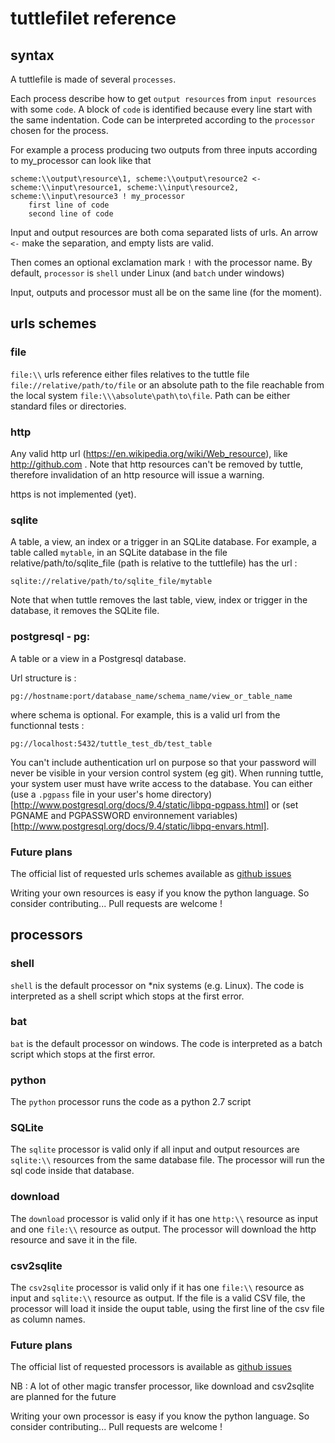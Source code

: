 # tuttlefilet reference

## syntax
A tuttlefile is made of several ``processes``.

Each process describe how to get ``output resources`` from ``input resources`` with some ``code``. A block of ``code``
is identified because every line start with the same indentation. Code can be interpreted
according to the ``processor`` chosen for the process.

For example a process producing two outputs from three inputs according to my_processor can look like that

```
scheme:\\output\resource\1, scheme:\\output\resource2 <- scheme:\\input\resource1, scheme:\\input\resource2, scheme:\\input\resource3 ! my_processor
    first line of code
    second line of code
```

Input and output resources are both coma separated lists of urls. An arrow ``<-`` make the separation, and empty lists
are valid.

Then comes an optional exclamation mark ``!`` with the processor name. By default, ``processor`` is ``shell`` under Linux
(and ``batch`` under windows)

Input, outputs and processor must all be on the same line (for the moment).


## urls schemes

### file
``file:\\`` urls reference either files relatives to the tuttle file ``file://relative/path/to/file`` or an absolute path to
the file reachable from the local system ``file:\\\absolute\path\to\file``. Path can be either standard files or
directories.

### http
Any valid http url (https://en.wikipedia.org/wiki/Web_resource), like http://github.com . Note that http resources can't be removed by tuttle, therefore invalidation of an http
resource will issue a warning.

https is not implemented (yet).

### sqlite
A table, a view, an index or a trigger in an SQLite database. For example, a table called ``mytable``, in an SQLite
database in the file relative/path/to/sqlite_file (path is relative to the tuttlefile) has the url :
```
sqlite://relative/path/to/sqlite_file/mytable
```

Note that when tuttle removes the last table, view, index or trigger in the database, it removes the SQLite file.

### postgresql - pg:
A table or a view in a Postgresql database.

Url structure is :
```
pg://hostname:port/database_name/schema_name/view_or_table_name
```
where schema is optional. For example, this is a valid url from the functionnal tests :
```
pg://localhost:5432/tuttle_test_db/test_table
```

You can't include authentication url on purpose so that your password will never
be visible in your version control system (eg git). When running tuttle, your system user must have write access to the
database. You can either (use a ``.pgpass`` file in your user's home directory)[http://www.postgresql.org/docs/9.4/static/libpq-pgpass.html]
or (set PGNAME and PGPASSWORD environnement variables)[http://www.postgresql.org/docs/9.4/static/libpq-envars.html].

### Future plans
The official list of requested urls schemes available as [github issues](https://github.com/lexman/tuttle/issues?q=is%3Aopen+is%3Aissue+label%3Aprocessor)

Writing your own resources is easy if you know the python language. So consider contributing... Pull requests are
welcome !


## processors

### shell
``shell`` is the default processor on *nix systems (e.g. Linux). The code is interpreted as a shell script which stops at
the first error.

### bat
``bat`` is the default processor on windows. The code is interpreted as a batch script which stops at the first error.

### python
The ``python`` processor runs the code as a python 2.7 script

### SQLite
The ``sqlite`` processor is valid only if all input and output resources are ``sqlite:\\`` resources from the same
database file. The processor will run the sql code inside that database.

### download
The ``download`` processor is valid only if it has one ``http:\\`` resource as input and one ``file:\\``
resource as output. The processor will download the http resource and save it in the file.

### csv2sqlite
The ``csv2sqlite`` processor is valid only if it has one ``file:\\`` resource as input and ``sqlite:\\`` resource as
output. If the file is a valid CSV file, the processor will load it inside the ouput table, using the first line of
 the csv file as column names.

### Future plans
The official list of requested processors is available as [github issues](https://github.com/lexman/tuttle/issues?q=is%3Aopen+is%3Aissue+label%3Aprocessor)

NB : A lot of other magic transfer processor, like download and csv2sqlite are planned for the future

Writing your own processor is easy if you know the python language. So consider contributing... Pull requests are
welcome !
